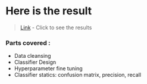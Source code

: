# Here is the result

> [Link](http://nbviewer.jupyter.org/github/saurbkumar/cancer_prediction/blob/master/figure.ipynb) - Click to see the results

### Parts covered : 
* Data cleansing
* Classifier Design
* Hyperparameter fine tuning
* Classifier statics: confusion matrix, precision, recall 

